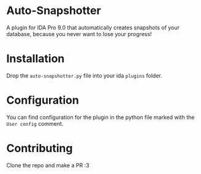 # Auto-Snapshotter

A plugin for IDA Pro 9.0 that automatically creates snapshots of your database, because you never want to lose your progress!

# Installation

Drop the `auto-snapshotter.py` file into your ida `plugins` folder.

# Configuration

You can find configuration for the plugin in the python file marked with the `User config` comment.

# Contributing

Clone the repo and make a PR :3